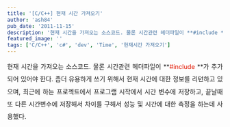 ```yaml
---
title: '[C/C++] 현재 시간 가져오기'
author: 'ash84'
pub_date: '2011-11-15'
description: '현재 시간을 가져오는 소스코드. 물론 시간관련 헤더파일이 **#include **가 추가 되어 있어야 한다. 좀더 유용하게 쓰기 위해서 현'
featured_image: ''
tags: ['C/C++', 'c#', 'dev', 'Time', '현재시간 가져오기']
---
```



<div></div><div style="line-height: 2; "><div style="text-align: justify;"><span style="font-size: 11pt; ">현재 시간을 가져오는 소스코드. 물론 시간관련 헤더파일이 </span>**<font color="#e31600"><span style="font-size: 11pt; ">#include <time.h></span></font>**<span style="font-size: 11pt; ">가 추가 되어 있어야 한다. 좀더 유용하게 쓰기 위해서 현재 시간에 대한 정보를 리턴하고 있으며, 최근에 하는 프로젝트에서 프로그램 시작에서 시간 변수에 저장하고, 끝날때 또 다른 시간변수에 저장해서 차이를 구해서 성능 및 시간에 대한 측정을 하는데 사용했다. </span></div><div style="text-align: justify;"><span style="font-size: 11pt; ">  
</span></div></div><script src="https://gist.github.com/3263930.js"></script>



